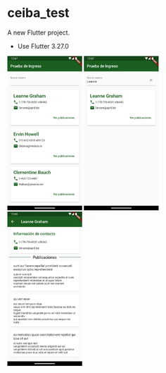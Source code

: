 # ceiba_test

A new Flutter project.

- Use Flutter 3.27.0

<img src="screenshot/Screenshot_1737391638.png" height="350"> <img src="screenshot/Screenshot_1737391679.png" height="350"> <img src="screenshot/Screenshot_1737391682.png" height="350">
